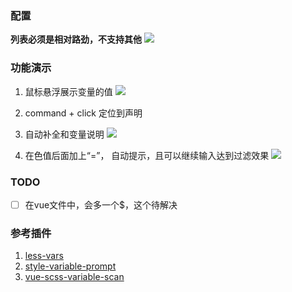 ### 配置

**列表必须是相对路劲，不支持其他**
![](https://cdn.jsdelivr.net/gh/miaowwwww/images-oss/1700817329.png)

### 功能演示

1. 鼠标悬浮展示变量的值
![](https://cdn.jsdelivr.net/gh/miaowwwww/images-oss/1700128036.png)

2. command + click 定位到声明

3. 自动补全和变量说明
![](https://cdn.jsdelivr.net/gh/miaowwwww/images-oss/1700128174.png)

4. 在色值后面加上“=”， 自动提示，且可以继续输入达到过滤效果
![](https://cdn.jsdelivr.net/gh/miaowwwww/images-oss/1700128250.png)


### TODO
- [ ] 在vue文件中，会多一个$，这个待解决

### 参考插件
1. [less-vars](https://github.com/gcdxuzhiwei/less-vars)
2. [style-variable-prompt](https://github.com/magicianShiro/style-variable-prompt)
3. [vue-scss-variable-scan](https://github.com/Rain-1214/vue-scss-variable-scan)